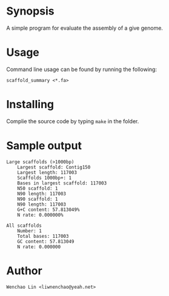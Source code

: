 # Synopsis

A simple program for evaluate the assembly of a give genome.

# Usage

Command line usage can be found by running the following:

`scaffold_summary <*.fa>`

# Installing

Complie the source code by typing `make` in the  folder.

# Sample output


```
Large scaffolds (>1000bp)
	Largest scaffold: Contig150
	Largest length: 117003
	Scaffolds 1000bp+: 1
	Bases in largest scaffold: 117003
	N50 scaffold: 1
	N90 length: 117003
	N90 scaffold: 1
	N90 length: 117003
	G+C content: 57.813049%
	N rate: 0.000000%

All scaffolds
	Number: 1
	Total bases: 117003
	GC content: 57.813049
	N rate: 0.000000
```

# Author

	Wenchao Lin <liwnenchao@yeah.net>
